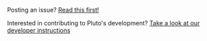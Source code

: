 Posting an issue? [Read this first!](https://github.com/fonsp/Pluto.jl/issues/182)

Interested in contributing to Pluto's development? [Take a look at our developer instructions](https://github.com/fonsp/pluto-developer-instructions)
